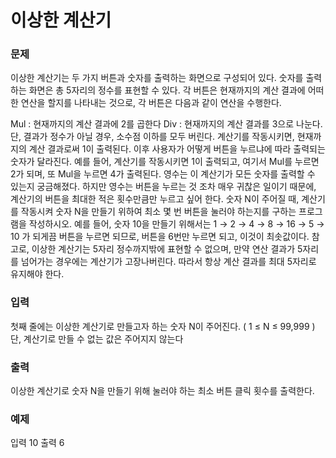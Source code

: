 # 이상한 계산기

### 문제

이상한 계산기는 두 가지 버튼과 숫자를 출력하는 화면으로 구성되어 있다. 숫자를 출력하는 화면은 총 5자리의 정수를 표현할 수 있다. 각 버튼은 현재까지의 계산 결과에 어떠한 연산을 할지를 나타내는 것으로, 각 버튼은 다음과 같이 연산을 수행한다.

Mul : 현재까지의 계산 결과에 2를 곱한다
Div : 현재까지의 계산 결과를 3으로 나눈다. 단, 결과가 정수가 아닐 경우, 소수점 이하를 모두 버린다. 계산기를 작동시키면, 현재까지의 계산 결과로써 1이 출력된다. 이후 사용자가 어떻게 버튼을 누르냐에 따라 출력되는 숫자가 달라진다. 예를 들어, 계산기를 작동시키면 1이 출력되고, 여기서 Mul를 누르면 2가 되며, 또 Mul을 누르면 4가 출력된다.
영수는 이 계산기가 모든 숫자를 출력할 수 있는지 궁금해졌다. 하지만 영수는 버튼을 누르는 것 조차 매우 귀찮은 일이기 때문에, 계산기의 버튼을 최대한 적은 횟수만큼만 누르고 싶어 한다. 숫자 N이 주어질 때, 계산기를 작동시켜 숫자 N을 만들기 위하여 최소 몇 번 버튼을 눌러야 하는지를 구하는 프로그램을 작성하시오. 예를 들어, 숫자 10을 만들기 위해서는 1 → 2 → 4 → 8 → 16 → 5 → 10 가 되게끔 버튼을 누르면 되므로, 버튼을 6번만 누르면 되고, 이것이 최솟값이다. 참고로, 이상한 계산기는 5자리 정수까지밖에 표현할 수 없으며, 만약 연산 결과가 5자리를 넘어가는 경우에는 계산기가 고장나버린다. 따라서 항상 계산 결과를 최대 5자리로 유지해야 한다.

### 입력

첫째 줄에는 이상한 계산기로 만들고자 하는 숫자 N이 주어진다. ( 1 ≤ N ≤ 99,999 ) 단, 계산기로 만들 수 없는 값은 주어지지 않는다

### 출력

이상한 계산기로 숫자 N을 만들기 위해 눌러야 하는 최소 버튼 클릭 횟수를 출력한다.

### 예제

입력 10
출력 6
